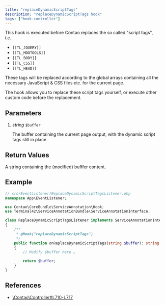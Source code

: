 ```yaml
---
title: "replaceDynamicScriptTags"
description: "replaceDynamicScriptTags hook"
tags: ["hook-controller"]
---
```



This hook is executed before Contao replaces the so called "script tags", i.e.

- `[[TL_JQUERY]]`
- `[[TL_MOOTOOLS]]`
- `[[TL_BODY]]`
- `[[TL_CSS]]`
- `[[TL_HEAD]]`

These tags will be replaced according to the global arrays containing all the necessary
JavaScript & CSS files etc. for the current page.

The hook allows you to replace these script tags yourself, or execute other custom
code before the replacement.


## Parameters

1. *string* `$buffer`

    The buffer containing the current page output, with the dynamic script tags 
    still in place.


## Return Values

A string containing the (modified) bufffer content.


## Example

```php
// src/EventListener/ReplaceDynamicScriptTagsListener.php
namespace App\EventListener;

use Contao\CoreBundle\ServiceAnnotation\Hook;
use Terminal42\ServiceAnnotationBundle\ServiceAnnotationInterface;

class ReplaceDynamicScriptTagsListener implements ServiceAnnotationInterface
{
    /**
     * @Hook("replaceDynamicScriptTags")
     */
    public function onReplaceDynamicScriptTags(string $buffer): string
    {
        // Modify $buffer here …

        return $buffer;
    }
}
```


## References

* [\Contao\Controller#L710-L717](https://github.com/contao/contao/blob/4.7.6/core-bundle/src/Resources/contao/library/Contao/Controller.php#L710-L717)
